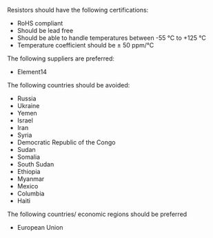 Resistors should have the following certifications: 
- RoHS compliant
- Should be lead free
- Should be able to handle temperatures between -55 °C to +125 °C
- Temperature coefficient should be ± 50 ppm/°C

The following suppliers are preferred: 
- Element14

The following countries should be avoided: 
- Russia
- Ukraine
- Yemen
- Israel
- Iran
- Syria
- Democratic Republic of the Congo
- Sudan
- Somalia
- South Sudan
- Ethiopia
- Myanmar
- Mexico
- Columbia
- Haiti

The following countries/ economic regions should be preferred 
- European Union

